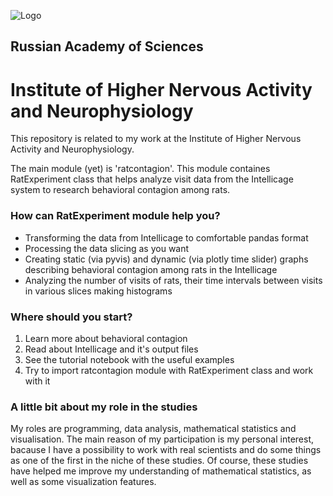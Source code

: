 
![Logo](https://upload.wikimedia.org/wikipedia/ru/4/43/Ivnd_logo.png)


## Russian Academy of Sciences
# Institute of Higher Nervous Activity and Neurophysiology
This repository is related to my work at the Institute of Higher Nervous Activity and Neurophysiology. 

The main module (yet) is 'ratcontagion'. This module containes RatExperiment class that helps analyze visit data from the Intellicage system to research behavioral contagion among rats.
### How can RatExperiment module help you?
- Transforming the data from Intellicage to comfortable pandas format
- Processing the data slicing as you want
- Creating static (via pyvis) and dynamic (via plotly time slider) graphs describing behavioral contagion among rats in the Intellicage
- Analyzing the number of visits of rats, their time intervals between visits in various slices making histograms
### Where should you start?
1) Learn more about behavioral contagion
2) Read about Intellicage and it's output files
3) See the tutorial notebook with the useful examples
4) Try to import ratcontagion module with RatExperiment class and work with it

### A little bit about my role in the studies
My roles are programming, data analysis, mathematical statistics and visualisation. The main reason of my participation is my personal interest, bacause I have a possibility to work with real scientists and do some things as one of the first in the niche of these studies. Of course, these studies have helped me improve my understanding of mathematical statistics, as well as some visualization features.






